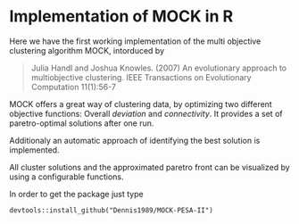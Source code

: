 # Implementation of MOCK in R

Here we have the first working implementation of the multi objective clustering algorithm MOCK, intorduced by 

> Julia Handl and Joshua Knowles. (2007) An evolutionary approach to multiobjective clustering. IEEE Transactions on Evolutionary Computation 11(1):56-7

MOCK offers a great way of clustering data, by optimizing two different objective functions: Overall _deviation_ and _connectivity_. It provides a set of paretro-optimal solutions after one run.

Additionaly an automatic approach of identifying the best solution is implemented.

All cluster solutions and the approximated paretro front can be visualized by using a configurable functions.

In order to get the package just type

`devtools::install_github("Dennis1989/MOCK-PESA-II")`
